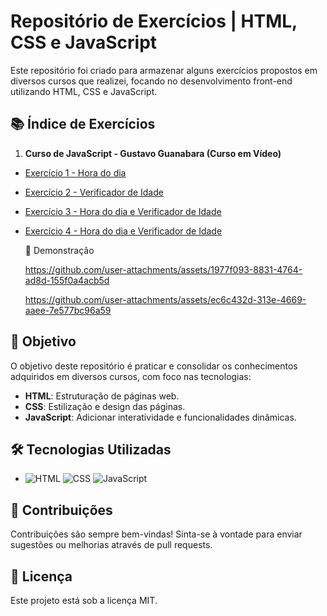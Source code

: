 # Repositório de Exercícios | HTML, CSS e JavaScript

Este repositório foi criado para armazenar alguns exercícios propostos em diversos cursos que realizei, focando no desenvolvimento front-end utilizando HTML, CSS e JavaScript.

## 📚 Índice de Exercícios

1. **Curso de JavaScript - Gustavo Guanabara (Curso em Vídeo)**
- [Exercício 1 - Hora do dia](https://github.com/marevandro/Exer-HTML-CSS-e-JavaScript/tree/master/Curso%20Em%20Video%20-%20JavaScript/Hora%20do%20dia)
- [Exercício 2 - Verificador de Idade](https://github.com/marevandro/Exer-HTML-CSS-e-JavaScript/tree/master/Curso%20Em%20Video%20-%20JavaScript/Verificador%20de%20Idade)
- [Exercício 3 - Hora do dia e Verificador de Idade]()
- [Exercício 4 - Hora do dia e Verificador de Idade]()

  
  🎥 Demonstração
  
  https://github.com/user-attachments/assets/1977f093-8831-4764-ad8d-155f0a4acb5d

  https://github.com/user-attachments/assets/ec6c432d-313e-4669-aaee-7e577bc96a59

  

## 🚀 Objetivo

O objetivo deste repositório é praticar e consolidar os conhecimentos adquiridos em diversos cursos, com foco nas tecnologias:

- **HTML**: Estruturação de páginas web.
- **CSS**: Estilização e design das páginas.
- **JavaScript**: Adicionar interatividade e funcionalidades dinâmicas.

## 🛠️ Tecnologias Utilizadas

- ![HTML](https://img.shields.io/badge/HTML-239120?style=for-the-badge&logo=html5&logoColor=white) ![CSS](https://img.shields.io/badge/CSS-239120?&style=for-the-badge&logo=css3&logoColor=white) ![JavaScript](https://img.shields.io/badge/JavaScript-F7DF1E?style=for-the-badge&logo=javascript&logoColor=black)

## 📝 Contribuições

Contribuições são sempre bem-vindas! Sinta-se à vontade para enviar sugestões ou melhorias através de pull requests.

## 📄 Licença

Este projeto está sob a licença MIT.
